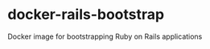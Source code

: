 docker-rails-bootstrap
======================

Docker image for bootstrapping Ruby on Rails applications
